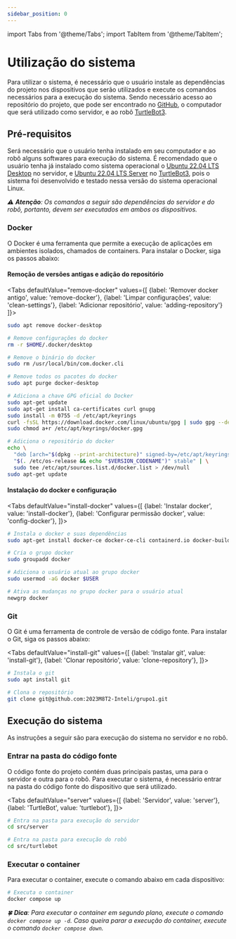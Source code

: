 ```yaml
---
sidebar_position: 0
---
```


import Tabs from '@theme/Tabs';
import TabItem from '@theme/TabItem';

# Utilização do sistema

Para utilizar o sistema, é necessário que o usuário instale as dependências do projeto nos dispositivos que serão utilizados e execute os comandos necessários para a execução do sistema. Sendo necessário acesso ao repositório do projeto, que pode ser encontrado no [GitHub](https://github.com/2023M8T2-Inteli/grupo1/), o computador que será utilizado como servidor, e ao robô [TurtleBot3](https://www.turtlebot.com/turtlebot3/).

## Pré-requisitos

Será necessário que o usuário tenha instalado em seu computador e ao robô alguns softwares para execução do sistema. É recomendado que o usuário tenha já instalado como sistema operacional o [Ubuntu 22.04 LTS Desktop](https://ubuntu.com/download/desktop) no servidor, e [Ubuntu 22.04 LTS Server](https://ubuntu.com/download/server) no [TurtleBot3](https://www.turtlebot.com/turtlebot3/), pois o sistema foi desenvolvido e testado nessa versão do sistema operacional Linux.

_:warning: **Atenção**: Os comandos a seguir são dependências do servidor e do robô, portanto, devem ser executados em ambos os dispositivos._

### Docker

O Docker é uma ferramenta que permite a execução de aplicações em ambientes isolados, chamados de containers. Para instalar o Docker, siga os passos abaixo:

#### Remoção de versões antigas e adição do repositório

<Tabs defaultValue="remove-docker" values={[
{label: 'Remover docker antigo', value: 'remove-docker'},
{label: 'Limpar configurações', value: 'clean-settings'},
{label: 'Adicionar repositório', value: 'adding-repository'}
]}>

<TabItem value="remove-docker">

```bash
sudo apt remove docker-desktop
```

</TabItem>

<TabItem value="clean-settings">

```bash
# Remove configurações do docker
rm -r $HOME/.docker/desktop

# Remove o binário do docker
sudo rm /usr/local/bin/com.docker.cli

# Remove todos os pacotes do docker
sudo apt purge docker-desktop
```

</TabItem>

<TabItem value="adding-repository">

```bash
# Adiciona a chave GPG oficial do Docker
sudo apt-get update
sudo apt-get install ca-certificates curl gnupg
sudo install -m 0755 -d /etc/apt/keyrings
curl -fsSL https://download.docker.com/linux/ubuntu/gpg | sudo gpg --dearmor -o /etc/apt/keyrings/docker.gpg
sudo chmod a+r /etc/apt/keyrings/docker.gpg

# Adiciona o repositório do docker
echo \
  "deb [arch="$(dpkg --print-architecture)" signed-by=/etc/apt/keyrings/docker.gpg] https://download.docker.com/linux/ubuntu \
  "$(. /etc/os-release && echo "$VERSION_CODENAME")" stable" | \
  sudo tee /etc/apt/sources.list.d/docker.list > /dev/null
sudo apt-get update
```

</TabItem>
</Tabs>

#### Instalação do docker e configuração

<Tabs defaultValue="install-docker" values={[
{label: 'Instalar docker', value: 'install-docker'},
{label: 'Configurar permissão docker', value: 'config-docker'},
]}>

<TabItem value="install-docker">

```bash
# Instala o docker e suas dependências
sudo apt-get install docker-ce docker-ce-cli containerd.io docker-buildx-plugin docker-compose-plugin
```

</TabItem>

<TabItem value="config-docker">

```bash
# Cria o grupo docker
sudo groupadd docker

# Adiciona o usuário atual ao grupo docker
sudo usermod -aG docker $USER

# Ativa as mudanças no grupo docker para o usuário atual
newgrp docker
```

</TabItem>

</Tabs>

### Git

O Git é uma ferramenta de controle de versão de código fonte. Para instalar o Git, siga os passos abaixo:

<Tabs defaultValue="install-git" values={[
{label: 'Instalar git', value: 'install-git'},
{label: 'Clonar repositório', value: 'clone-repository'},
]}>

<TabItem value="install-git">

```bash
# Instala o git
sudo apt install git
```

</TabItem>

<TabItem value="clone-repository">

```bash
# Clona o repositório
git clone git@github.com:2023M8T2-Inteli/grupo1.git
```

</TabItem>

</Tabs>

## Execução do sistema

As instruções a seguir são para execução do sistema no servidor e no robô.

### Entrar na pasta do código fonte

O código fonte do projeto contém duas principais pastas, uma para o servidor e outra para o robô. Para executar o sistema, é necessário entrar na pasta do código fonte do dispositivo que será utilizado.

<Tabs defaultValue="server" values={[
{label: 'Servidor', value: 'server'},
{label: 'TurtleBot', value: 'turtlebot'},
]}>

<TabItem value="server">

```bash
# Entra na pasta para execução do servidor
cd src/server
```

</TabItem>

<TabItem value="turtlebot">

```bash
# Entra na pasta para execução do robô
cd src/turtlebot
```

</TabItem>

</Tabs>

### Executar o container

Para executar o container, execute o comando abaixo em cada dispositivo:

```bash
# Executa o container
docker compose up
```

_:four_leaf_clover: **Dica**: Para executar o container em segundo plano, execute o comando `docker compose up -d`. Caso queira parar a execução do container, execute o comando `docker compose down`._
